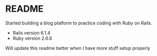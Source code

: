 # README

Started building a blog platform to practice coding with Ruby on Rails.

- Rails version 6.1.4
- Ruby version 2.6.6

Will update this readme better when I have more stuff setup properly
